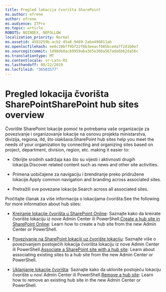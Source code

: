 ```yaml
---
title: Pregled lokacija čvorišta SharePoint
ms.author: efrene
author: efrene
ms.audience: ITPro
ms.topic: article
ROBOTS: NOINDEX, NOFOLLOW
localization_priority: Normal
ms.assetid: 4583259b-acb2-45a0-9469-2abe496011ab
ms.openlocfilehash: ee8c20bff9bf22f8b3eeacf085bce4a7f2d1b0e7
ms.sourcegitcommit: 1d98db8acb9959aba3b5e308a567ade6b62da56c
ms.translationtype: MT
ms.contentlocale: sr-Latn-RS
ms.lasthandoff: 08/22/2019
ms.locfileid: "36503577"
---
```

# <a name="sharepoint-hub-sites-overview"></a><span data-ttu-id="e0684-102">Pregled lokacija čvorišta SharePoint</span><span class="sxs-lookup"><span data-stu-id="e0684-102">SharePoint hub sites overview</span></span>

<span data-ttu-id="e0684-103">Čvorište SharePoint lokacije pomoć te potrebama vaše organizacije za povezivanje i organizovanje lokacije na osnovu projekta ministarstva, divizija, regiona, itd, što olakšava:</span><span class="sxs-lookup"><span data-stu-id="e0684-103">SharePoint hub sites help you meet the needs of your organization by connecting and organizing sites based on project, department, division, region, etc. making it easier to:</span></span>

- <span data-ttu-id="e0684-104">Otkrijte srodnih sadržaja kao što su vijesti i aktivnosti drugih lokacija.</span><span class="sxs-lookup"><span data-stu-id="e0684-104">Discover related content such as news and other site activities.</span></span>

- <span data-ttu-id="e0684-105">Primena uobičajene za navigaciju i brendiranje preko pridružene lokacije.</span><span class="sxs-lookup"><span data-stu-id="e0684-105">Apply common navigation and branding across associated sites.</span></span> 

- <span data-ttu-id="e0684-106">Pretražili sve povezane lokacije.</span><span class="sxs-lookup"><span data-stu-id="e0684-106">Search across all associated sites.</span></span>

<span data-ttu-id="e0684-107">Pročitajte članak za više informacija o lokacijama čvorišta:</span><span class="sxs-lookup"><span data-stu-id="e0684-107">See the following for more information about hub sites:</span></span>
- <span data-ttu-id="e0684-108">[Kreiranje lokacije čvorišta u SharePoint Online](https://docs.microsoft.com/sharepoint/create-hub-site): Saznajte kako da kreirate čvorište lokaciju iz nove Admin Center ili PowerShell.</span><span class="sxs-lookup"><span data-stu-id="e0684-108">[Create a hub site in SharePoint Online](https://docs.microsoft.com/sharepoint/create-hub-site): Learn how to create a hub site from the new Admin Center or PowerShell.</span></span>

- <span data-ttu-id="e0684-109">[Povezivanje na SharePoint lokaciji uz čvorište lokaciju](https://support.office.com/article/associate-a-sharepoint-site-with-a-hub-site-ae0009fd-af04-4d3d-917d-88edb43efc05): Saznajte više o povezivanjem postojećih lokacija čvorišta lokaciju iz nove Admin Center ili PowerShell.</span><span class="sxs-lookup"><span data-stu-id="e0684-109">[Associate a SharePoint site with a hub site](https://support.office.com/article/associate-a-sharepoint-site-with-a-hub-site-ae0009fd-af04-4d3d-917d-88edb43efc05): Learn about associating existing sites to a hub site from the new Admin Center or PowerShell.</span></span>

- <span data-ttu-id="e0684-110">[Uklanjanje lokacije čvorišta](https://docs.microsoft.com/sharepoint/remove-hub-site): Saznajte kako da uklonite postojeću lokaciju čvorište u novi Admin Center ili PowerShell.</span><span class="sxs-lookup"><span data-stu-id="e0684-110">[Remove a hub site](https://docs.microsoft.com/sharepoint/remove-hub-site): Learn how to remove an existing hub site in the new Admin Center or PowerShell.</span></span>

